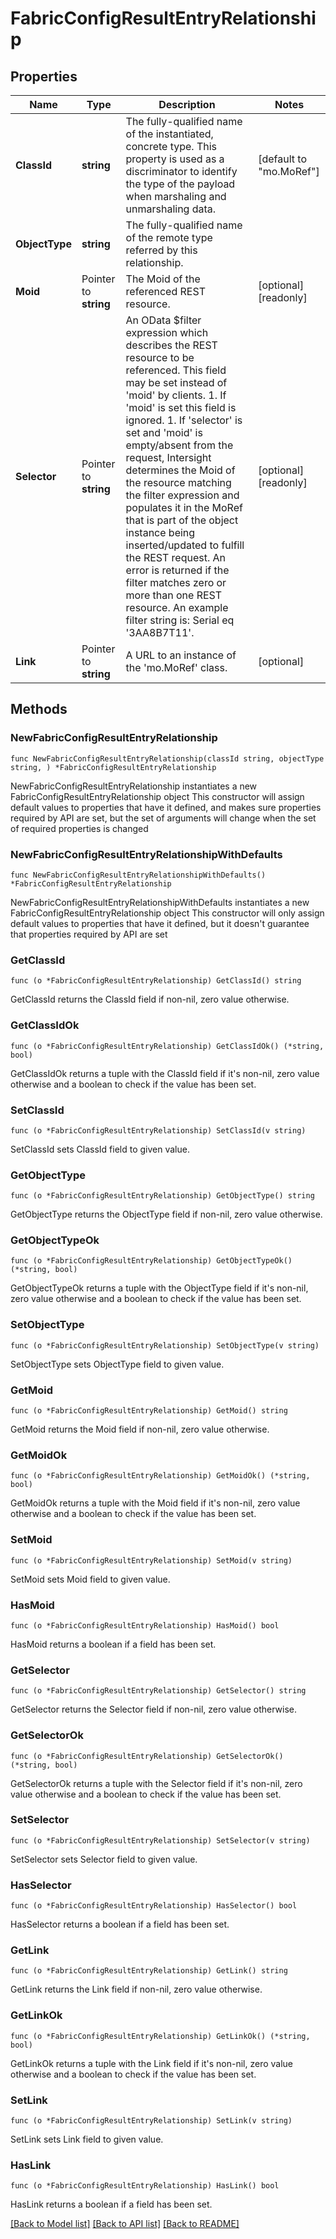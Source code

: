 # FabricConfigResultEntryRelationship

## Properties

Name | Type | Description | Notes
------------ | ------------- | ------------- | -------------
**ClassId** | **string** | The fully-qualified name of the instantiated, concrete type. This property is used as a discriminator to identify the type of the payload when marshaling and unmarshaling data. | [default to "mo.MoRef"]
**ObjectType** | **string** | The fully-qualified name of the remote type referred by this relationship. | 
**Moid** | Pointer to **string** | The Moid of the referenced REST resource. | [optional] [readonly] 
**Selector** | Pointer to **string** | An OData $filter expression which describes the REST resource to be referenced. This field may be set instead of &#39;moid&#39; by clients. 1. If &#39;moid&#39; is set this field is ignored. 1. If &#39;selector&#39; is set and &#39;moid&#39; is empty/absent from the request, Intersight determines the Moid of the resource matching the filter expression and populates it in the MoRef that is part of the object instance being inserted/updated to fulfill the REST request. An error is returned if the filter matches zero or more than one REST resource. An example filter string is: Serial eq &#39;3AA8B7T11&#39;. | [optional] [readonly] 
**Link** | Pointer to **string** | A URL to an instance of the &#39;mo.MoRef&#39; class. | [optional] 

## Methods

### NewFabricConfigResultEntryRelationship

`func NewFabricConfigResultEntryRelationship(classId string, objectType string, ) *FabricConfigResultEntryRelationship`

NewFabricConfigResultEntryRelationship instantiates a new FabricConfigResultEntryRelationship object
This constructor will assign default values to properties that have it defined,
and makes sure properties required by API are set, but the set of arguments
will change when the set of required properties is changed

### NewFabricConfigResultEntryRelationshipWithDefaults

`func NewFabricConfigResultEntryRelationshipWithDefaults() *FabricConfigResultEntryRelationship`

NewFabricConfigResultEntryRelationshipWithDefaults instantiates a new FabricConfigResultEntryRelationship object
This constructor will only assign default values to properties that have it defined,
but it doesn't guarantee that properties required by API are set

### GetClassId

`func (o *FabricConfigResultEntryRelationship) GetClassId() string`

GetClassId returns the ClassId field if non-nil, zero value otherwise.

### GetClassIdOk

`func (o *FabricConfigResultEntryRelationship) GetClassIdOk() (*string, bool)`

GetClassIdOk returns a tuple with the ClassId field if it's non-nil, zero value otherwise
and a boolean to check if the value has been set.

### SetClassId

`func (o *FabricConfigResultEntryRelationship) SetClassId(v string)`

SetClassId sets ClassId field to given value.


### GetObjectType

`func (o *FabricConfigResultEntryRelationship) GetObjectType() string`

GetObjectType returns the ObjectType field if non-nil, zero value otherwise.

### GetObjectTypeOk

`func (o *FabricConfigResultEntryRelationship) GetObjectTypeOk() (*string, bool)`

GetObjectTypeOk returns a tuple with the ObjectType field if it's non-nil, zero value otherwise
and a boolean to check if the value has been set.

### SetObjectType

`func (o *FabricConfigResultEntryRelationship) SetObjectType(v string)`

SetObjectType sets ObjectType field to given value.


### GetMoid

`func (o *FabricConfigResultEntryRelationship) GetMoid() string`

GetMoid returns the Moid field if non-nil, zero value otherwise.

### GetMoidOk

`func (o *FabricConfigResultEntryRelationship) GetMoidOk() (*string, bool)`

GetMoidOk returns a tuple with the Moid field if it's non-nil, zero value otherwise
and a boolean to check if the value has been set.

### SetMoid

`func (o *FabricConfigResultEntryRelationship) SetMoid(v string)`

SetMoid sets Moid field to given value.

### HasMoid

`func (o *FabricConfigResultEntryRelationship) HasMoid() bool`

HasMoid returns a boolean if a field has been set.

### GetSelector

`func (o *FabricConfigResultEntryRelationship) GetSelector() string`

GetSelector returns the Selector field if non-nil, zero value otherwise.

### GetSelectorOk

`func (o *FabricConfigResultEntryRelationship) GetSelectorOk() (*string, bool)`

GetSelectorOk returns a tuple with the Selector field if it's non-nil, zero value otherwise
and a boolean to check if the value has been set.

### SetSelector

`func (o *FabricConfigResultEntryRelationship) SetSelector(v string)`

SetSelector sets Selector field to given value.

### HasSelector

`func (o *FabricConfigResultEntryRelationship) HasSelector() bool`

HasSelector returns a boolean if a field has been set.

### GetLink

`func (o *FabricConfigResultEntryRelationship) GetLink() string`

GetLink returns the Link field if non-nil, zero value otherwise.

### GetLinkOk

`func (o *FabricConfigResultEntryRelationship) GetLinkOk() (*string, bool)`

GetLinkOk returns a tuple with the Link field if it's non-nil, zero value otherwise
and a boolean to check if the value has been set.

### SetLink

`func (o *FabricConfigResultEntryRelationship) SetLink(v string)`

SetLink sets Link field to given value.

### HasLink

`func (o *FabricConfigResultEntryRelationship) HasLink() bool`

HasLink returns a boolean if a field has been set.


[[Back to Model list]](../README.md#documentation-for-models) [[Back to API list]](../README.md#documentation-for-api-endpoints) [[Back to README]](../README.md)


